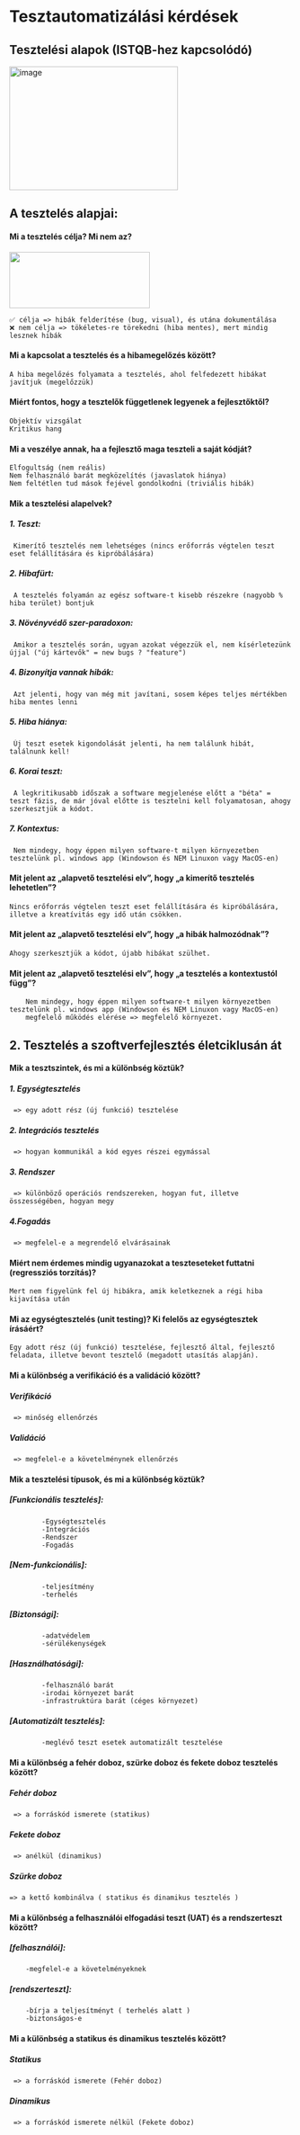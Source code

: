 # Tesztautomatizálási kérdések

## Tesztelési alapok (ISTQB-hez kapcsolódó)
<img src="https://www.mindsmapped.com/wp-content/uploads/2016/06/ISTQB.jpg" alt="image" width="300" height="220">

## A tesztelés alapjai:

#### Mi a tesztelés célja? Mi nem az?

<img src="https://startupsmagazine.co.uk/sites/default/files/2022-02/AdobeStock_309443011ed.png" height="100px" width="250px">

    ✅ célja	=> hibák felderítése (bug, visual), és utána dokumentálása
    ❌ nem célja => tökéletes-re törekedni (hiba mentes), mert mindig lesznek hibák

#### Mi a kapcsolat a tesztelés és a hibamegelőzés között?
    A hiba megelőzés folyamata a tesztelés, ahol felfedezett hibákat javítjuk (megelőzzük)

#### Miért fontos, hogy a tesztelők függetlenek legyenek a fejlesztőktől?
    Objektív vizsgálat
    Kritikus hang

#### Mi a veszélye annak, ha a fejlesztő maga teszteli a saját kódját?
    Elfogultság (nem reális)
    Nem felhasználó barát megközelítés (javaslatok hiánya)
    Nem feltétlen tud mások fejével gondolkodni (triviális hibák)

#### Mik a tesztelési alapelvek?
#####    1. Teszt:
     Kimerítő tesztelés nem lehetséges (nincs erőforrás végtelen teszt eset felállítására és kipróbálására)

#####    2. Hibafürt:
     A tesztelés folyamán az egész software-t kisebb részekre (nagyobb % hiba terület) bontjuk

#####    3. Növényvédő szer-paradoxon:
     Amikor a tesztelés során, ugyan azokat végezzük el, nem kísérletezünk újjal ("új kártevők" = new bugs ? "feature")

#####    4. Bizonyítja vannak hibák:
     Azt jelenti, hogy van még mit javítani, sosem képes teljes mértékben hiba mentes lenni

#####    5. Hiba hiánya:
     Új teszt esetek kigondolását jelenti, ha nem találunk hibát, találnunk kell!

#####    6. Korai teszt:
     A legkritikusabb időszak a software megjelenése előtt a "béta" = teszt fázis, de már jóval előtte is tesztelni kell folyamatosan, ahogy szerkesztjük a kódot.
    
#####    7. Kontextus:
     Nem mindegy, hogy éppen milyen software-t milyen környezetben tesztelünk pl. windows app (Windowson és NEM Linuxon vagy MacOS-en)

#### Mit jelent az „alapvető tesztelési elv”, hogy „a kimerítő tesztelés lehetetlen”?
    Nincs erőforrás végtelen teszt eset felállítására és kipróbálására, illetve a kreatívitás egy idő után csökken.

#### Mit jelent az „alapvető tesztelési elv”, hogy „a hibák halmozódnak”?
    Ahogy szerkesztjük a kódot, újabb hibákat szülhet.

#### Mit jelent az „alapvető tesztelési elv”, hogy „a tesztelés a kontextustól függ”?
        Nem mindegy, hogy éppen milyen software-t milyen környezetben tesztelünk pl. windows app (Windowson és NEM Linuxon vagy MacOS-en)
		megfelelő működés elérése => megfelelő környezet.

## 2. Tesztelés a szoftverfejlesztés életciklusán át
#### Mik a tesztszintek, és mi a különbség köztük?
#####    1. Egységtesztelés 
     => egy adott rész (új funkció) tesztelése

#####    2. Integrációs tesztelés
     => hogyan kommunikál a kód egyes részei egymással

#####    3. Rendszer
     => különböző operációs rendszereken, hogyan fut, illetve összességében, hogyan megy 

#####    4.Fogadás
     => megfelel-e a megrendelő elvárásainak

#### Miért nem érdemes mindig ugyanazokat a teszteseteket futtatni (regressziós torzítás)?
    Mert nem figyelünk fel új hibákra, amik keletkeznek a régi hiba kijavítása után

#### Mi az egységtesztelés (unit testing)? Ki felelős az egységtesztek írásáért?
    Egy adott rész (új funkció) tesztelése, fejlesztő által, fejlesztő feladata, illetve bevont tesztelő (megadott utasítás alapján).

#### Mi a különbség a verifikáció és a validáció között?
#####    Verifikáció
     => minőség ellenőrzés
#####    Validáció 
     => megfelel-e a követelménynek ellenőrzés

#### Mik a tesztelési típusok, és mi a különbség köztük?
#####    [Funkcionális tesztelés]:
			-Egységtesztelés
			-Integrációs
			-Rendszer
			-Fogadás

#####	[Nem-funkcionális]:
			-teljesítmény
			-terhelés

#####	[Biztonsági]:
			-adatvédelem
			-sérülékenységek

#####	[Használhatósági]:
			-felhasználó barát
			-irodai környezet barát
			-infrastruktúra barát (céges környezet)

#####	[Automatizált tesztelés]:
			-meglévő teszt esetek automatizált tesztelése

#### Mi a különbség a fehér doboz, szürke doboz és fekete doboz tesztelés között?
#####    Fehér doboz
     => a forráskód ismerete (statikus)
#####    Fekete doboz
     => anélkül (dinamikus)
#####    Szürke doboz
    => a kettő kombinálva ( statikus és dinamikus tesztelés )

#### Mi a különbség a felhasználói elfogadási teszt (UAT) és a rendszerteszt között?
#####    [felhasználói]:
        -megfelel-e a követelményeknek

#####    [rendszerteszt]:
        -bírja a teljesítményt ( terhelés alatt )
        -biztonságos-e

#### Mi a különbség a statikus és dinamikus tesztelés között?
#####    Statikus
     => a forráskód ismerete (Fehér doboz)
#####    Dinamikus
     => a forráskód ismerete nélkül (Fekete doboz)
